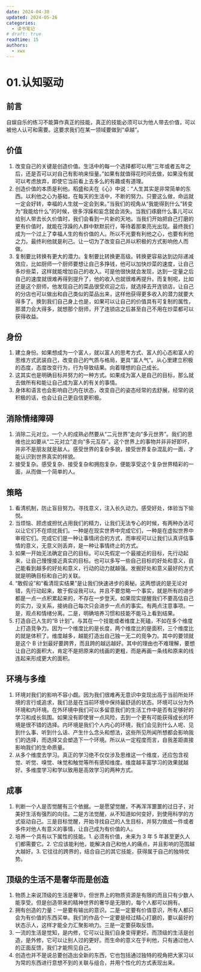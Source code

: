 ```yaml
---
date: 2024-04-30
updated: 2024-05-26
categories:
  - 读书笔记
# draft: true
readtime: 15
authors:
  - xwx
---
```


# 01.认知驱动

## 前言

自娱自乐的练习不能算作真正的技能，真正的技能必须可以为他人带去价值，可以被他人认可和需要。这要求我们在某一领域要做到“卓越”。

## 价值

1. 改变自己的关键是创造价值。生活中的每一个选择都可以用“三年或者五年之后，还是否可以对自己有影响来恒量。”如果有就值得花时间去做，如果没有就可以考虑放弃，即使它当前看上去多么的有趣或有道理。
2. 创造价值的本质是利他。稻盛和夫在《心》中说：“人生其实是非常简单的东西。以利他之心为基础，在每天的生活中，不断的努力。只要这么做，命运就一定会好转，幸福的人生就一定会到来。”当我们的视角从“我能得到什么”转变为“我能给什么”的时候，很多浮躁和妄念就会消失。当我们琢磨什么事儿可以给别人带去长久价值时，我们会看到一片新的天地。当我们开始把自己打磨的更有价值时，就能在浮躁的人群中默默前行，等待着那束亮光出现。最终我们成为一个过上了幸福人生的有价值的人。所以不光要有利他之心，也要有利他之力。最终利他就是利己。让一切为了改变自己并以积极的方式影响他人而做。
3. 复制要比转换有更大的潜力。复制要比转换更高级。转换更容易达到边际递减效应，比如厨师一个厨师要想让自己多挣钱，他可以加快炒菜的速度，让自己多炒些菜，这样就能增加自己的收入。可是他很快就会发现，达到一定量之后自己的速度就很难再得到提升了，他的收入也就很难再提升。而复制呢，比如还是这个厨师，他发现自己的菜品很受欢迎之后，就选择去开连锁店，让自己的分店也可以做出和自己类似的菜品出来，这样他获得更多收入的潜力就要大得多了。换到我们自己身上也是，如果可以让自己的价值具有可复制的属性，那潜力会大得多，就想那个厨师，开了连锁店之后甚至自己不用在炒菜都可以获得收益。

## 身份

1. 建立身份。如果想成为一个富人，就以富人的思考方式、富人的心态和富人的思维方式武装自己，改变自己的气质与格局，更具“富人气”。从心里建立积极的态度，态度改变行为，行为导致结果。向着理想的自己成长。
2. 这其实也是明确目标并努力的一种方式。如果成为富人是自己的目标，那么就去做所有和能让自己成为富人的有关的事情。
3. 身体和语言也会影响自己内在状态，改变自己的姿态经常的去舒展，经常的说积极的话，也会让自己更自信更积极。

## 消除情绪障碍

1.  消除二元对立。一个人的成熟必然要从“二元世界”走向“多元世界”。我们的思维也比如要从“二元对立”走向“多元互存”。这个世界上的事物并非非好即坏，并非不是朋友就是敌人。感受世界的复杂多貌，接受世界复杂混乱的一面，才能认识到世界真实的样貌。
2.  接受复杂。感受复杂、接受复杂和拥抱复杂，便能享受这个复杂世界精彩的一面，从而做一个简单的人。

## 策略

1.  看清机制，防止盲目努力。寻找意义，注入长久动力。感受好处，体验当下愉悦。
2.  当烦恼、顾虑或担忧占用我们的精力，让我们无法专心的时候，有两种办法可以让它们不在烦扰我们。一种是在现实世界中完成它们，一种是在虚拟世界中审视它们。完成它们是一种让事情闭合的方式，而审视可以让我们认真评估事情的意义，无意义则丢弃，是一种让事情终止的方式。
3.  如果一开始无法确定自己的目标。可以先假定一个最接近的目标，先行动起来，让自己慢慢接近真实的目标。也可以多写一些自己目标的好处和意义，自己能看到越多的好处和意义，行动的动力就越强。发掘好处和意义最好的方式就是明确目标和自己的关联。
4.  “敢假设”和“看清现实结果”是让我们快速进步的奥秘。这两想说的是无论对错，先行动起来，敢于假设我可以。并且不要忽略一个事实，就是所有的进步都是一点一点积累起来的，不存在一步登天。如果现实提醒我们不要高估自己的实力，没关系，接纳自己每次只会进步一点点的事实。有两点注意事项。一是，观点和情绪分离。二是，明确培养习惯和技能不能马上看到结果。
5.  打造自己人生的“B 计划”。与其在一个技能或者维度上死磕，不如在多个维度上打造竞争力。因为一个维度比的是长度，两个维度比的是面积，三个维度比的就是体积了。维度越多，越能打造出自己独一无二的竞争力。其中的要领就是这个 B 计划最好要跨界，而且跨的越远越好。其中的理由也不难理解，要想让自己的面积大，肯定不是把原来的线画的更粗，而是再画一条线和原来的线连起来形成更大的面积。

## 环境与多维

1.  环境对我们的影响不容小觑。因为我们很难再无意识中变现出高于当前所处环境的言行或追求，我们总是在当前环境中保持最舒适的状态。环境可以分为外环境和内环境。在外环境中我们可以多留意我们的生活工作中是否有足够好的学习和成长氛围。如果没有即使冒一点风险，去到一个更有可能获得成长的环境是很不错的选择。内环境是我们个人内心的环境，我们会见到什么人呢、见到什么事、听到什么话、产生什么念头和想法，这些所见所闻所想都会影响我们的选择，而选择又会塑造下一个环境。所以从一定程度而言，自我差距直接影响我们的生命质量。
2.  从多个维度去学习。真正的学习绝不仅仅涉及思维这一个维度，还应包含视觉、听觉、嗅觉、味觉和触觉等所有感知维度。维度越丰富学习的效果就越好。多维度学习和学以致用是高效学习的两种方式。

## 成事

1.  判断一个人是否觉醒有三个依据。一是愿望觉醒，不再浑浑噩噩的过日子，对美好生活有强烈的向往。二是方法觉醒，从不知道如何变好，到使用科学的方式驱动自己。三是目标觉醒，开始寻找自己的人生目标，并努力做成一件或者多件对他人有意义的事情，让自己成为有价值的人。
2.  培养一个具有以下属性的技能。1. 必须有价值，未来为 3 年 5 年甚至更久人们都需要它。2. 它应该能利他，能解决自己和他人的痛点，并且影响的范围越大越好。3. 它往往的跨界的，结合自己的其它技能，获得属于自己的独特优势。

## 顶级的生活不是奢华而是创造

1.  物质上来说顶级的生活是奢华，但世界上的物质资源是有限的而且只有少数人能享受。但是创造带来的精神世界的奢华是无限的，每个人都可以拥有。
2.  拥有创造的力量：一是要有输出的意识。二是一定要有价值意识，所有人都只会为有价值的东西买单。我们的作品个一定要是经过精心打磨的，要以最好的状态示人，这样才能全力汇聚影响力。三是一定要获取反馈。
3.  一流的生活是觉知，是内修，它可以让我们自身变得更好。而顶级的生活是创造，是外修，它可以让别人过的更好。而生命的意义在于利他，只有通过他人的正面反馈，我们才能照见自己。
4.  创造也并不是说总要创造出全新的东西，它也包括通过独特的视角把大家习以为常的东西进行意想不到的关联与组合，并用个性化的方式表现出来。
